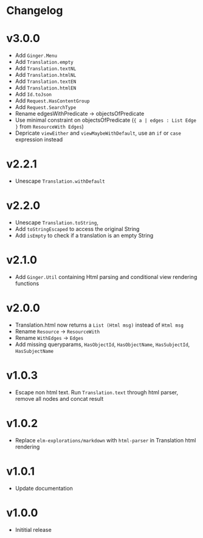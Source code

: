 # Changelog

# v3.0.0
* Add `Ginger.Menu`
* Add `Translation.empty`
* Add `Translation.textNL`
* Add `Translation.htmlNL`
* Add `Translation.textEN`
* Add `Translation.htmlEN`
* Add `Id.toJson`
* Add `Request.HasContentGroup`
* Add `Request.SearchType`
* Rename edgesWithPredicate -> objectsOfPredicate
* Use minimal constraint on objectsOfPredicate (`{ a | edges : List Edge }` from `ResourceWith Edges`)
* Depricate `viewEither` and `viewMaybeWithDefault`, use an `if` or `case` expression instead

# v2.2.1
* Unescape `Translation.withDefault`

# v2.2.0
* Unescape `Translation.toString`,
* Add `toStringEscaped` to access the original String
* Add `isEmpty` to check if a translation is an empty String

# v2.1.0
* Add `Ginger.Util` containing Html parsing and conditional view rendering functions

# v2.0.0
* Translation.html now returns a `List (Html msg)` instead of `Html msg`
* Rename `Resource` -> `ResourceWith`
* Rename `WithEdges` -> `Edges`
* Add missing queryparams, `HasObjectId`, `HasObjectName`, `HasSubjectId`, `HasSubjectName`

# v1.0.3
* Escape non html text.
Run `Translation.text` through html parser, remove all nodes and concat result

# v1.0.2
* Replace `elm-explorations/markdown` with `html-parser` in Translation html rendering

# v1.0.1
* Update documentation

# v1.0.0
* Inititial release
